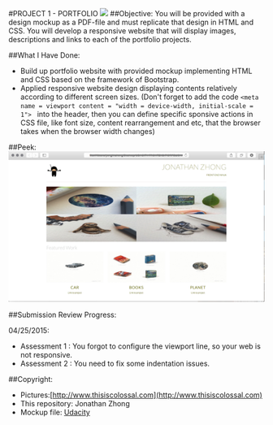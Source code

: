 

#PROJECT 1 - PORTFOLIO
![](http://progressed.io/bar/100?title=Progress)
##Objective:
You will be provided with a design mockup as a PDF-file and must replicate that design in HTML and CSS. You will develop a responsive website that will display images, descriptions and links to each of the portfolio projects.




##What I Have Done:
 - Build up portfolio website with provided mockup implementing HTML and CSS based on the framework of Bootstrap.
 - Applied responsive website design displaying contents relatively according to different screen sizes. (Don't forget to add the code `<meta name = viewport content = "width = device-width, initial-scale = 1"> ` into the header, then you can define specific sponsive actions in CSS file, like font size, content rearrangement and etc, that the browser takes when the browser width changes)




##Peek:
![Alt text](https://github.com/jonathanzhong/front-portfolio/blob/master/img/front-porfolio.png)


##Submission Review Progress:

04/25/2015:
- Assessment 1 : You forgot to configure the viewport line, so your web is not responsive.
- Assessment 2 : You need to fix some indentation issues.


##Copyright:

 - Pictures:[http://www.thisiscolossal.com](http://www.thisiscolossal.com)
 - This repository: Jonathan Zhong
 - Mockup file: [Udacity](http://www.udacity.com)
